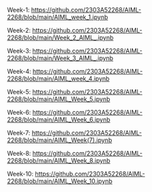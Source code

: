  Week-1: 
 https://github.com/2303A52268/AIML-2268/blob/main/AIML_week_1.ipynb

 Week-2:
 https://github.com/2303A52268/AIML-2268/blob/main/Week_2_AIML_.ipynb

 Week-3:
 https://github.com/2303A52268/AIML-2268/blob/main/Week_3_AIML_.ipynb

 Week-4:
 https://github.com/2303A52268/AIML-2268/blob/main/AIML_week_4.ipynb

 Week-5:
 https://github.com/2303A52268/AIML-2268/blob/main/AIML_Week_5.ipynb

 Week-6:
 https://github.com/2303A52268/AIML-2268/blob/main/AIML_Week_6.ipynb

 Week-7:
 https://github.com/2303A52268/AIML-2268/blob/main/AIML_Week(7).ipynb

 Week-8:
 https://github.com/2303A52268/AIML-2268/blob/main/AIML_Week_8.ipynb

 Week-10:
 https://github.com/2303A52268/AIML-2268/blob/main/AIML_Week_10.ipynb
